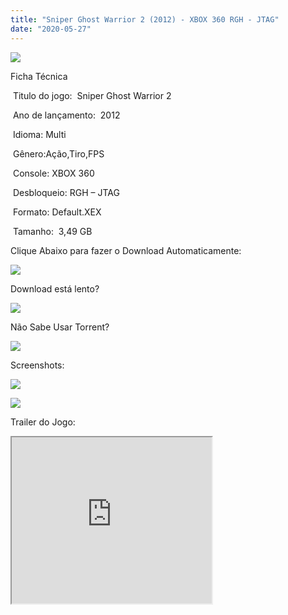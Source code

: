 ```yaml
---
title: "Sniper Ghost Warrior 2 (2012) - XBOX 360 RGH - JTAG"
date: "2020-05-27"
---
```


[![](https://1.bp.blogspot.com/-g4-_664z8hk/Xs7FebvXDhI/AAAAAAAAHEw/GNd1JsbCtOE4oR-XExdrluQ0_qFY8O_2QCK4BGAsYHg/s320/images.jpg)](https://1.bp.blogspot.com/-g4-_664z8hk/Xs7FebvXDhI/AAAAAAAAHEw/GNd1JsbCtOE4oR-XExdrluQ0_qFY8O_2QCK4BGAsYHg/images.jpg)

Ficha Técnica

 Titulo do jogo:  Sniper Ghost Warrior 2

 Ano de lançamento:  2012

 Idioma: Multi

 Gênero:Ação,Tiro,FPS 

 Console: XBOX 360

 Desbloqueio: RGH – JTAG

 Formato: Default.XEX

 Tamanho:  3,49 GB

Clique Abaixo para fazer o Download Automaticamente:

[![](https://1.bp.blogspot.com/-eNerQjlxWXg/Xsyoy1YwxPI/AAAAAAAAG8o/qs-0XGNQDR4jSn0uGinE3EzKZZ6GoZnEACPcBGAYYCw/s1600/LINK1.png)](https://zee.gl/RoSno)

Download está lento? 

[![](https://1.bp.blogspot.com/-QBDuGFKyRJI/XsypYtiebuI/AAAAAAAAG8w/2RjkhEnbyOwqZwiSxt3jP8uux5MWubGIACLcBGAsYHQ/s1600/LINK3.png)](https://ultragames-torrents.blogspot.com/2020/05/como-acelerar-torrents.html)

Não Sabe Usar Torrent?

[![](https://1.bp.blogspot.com/-z801RGeeaF0/XsypYEdLUrI/AAAAAAAAG8s/Mg8nVcYZpQox_qkNZQ6YLcR9F0FWCX6FwCPcBGAYYCw/s1600/LINK2.png)](https://ultragames-torrents.blogspot.com/2020/04/como-baixar-jogos-com-o-utorrent.html)

Screenshots:

[![](https://1.bp.blogspot.com/-pXnRhjk41jw/Xs7HlQi0oRI/AAAAAAAAHFU/ZZuUle2Up6MyQy2qPXdX520L1Ao8LqnpgCK4BGAsYHg/s320/jungle_06.jpg)](https://1.bp.blogspot.com/-pXnRhjk41jw/Xs7HlQi0oRI/AAAAAAAAHFU/ZZuUle2Up6MyQy2qPXdX520L1Ao8LqnpgCK4BGAsYHg/jungle_06.jpg)

[![](https://1.bp.blogspot.com/-_FC0YNwLdbE/Xs7HmdUXhrI/AAAAAAAAHFY/dBurf9j0SUoQpm3wKCBRWPs81rDmoEAIgCK4BGAsYHg/s320/Sniper2_12.png)](https://1.bp.blogspot.com/-_FC0YNwLdbE/Xs7HmdUXhrI/AAAAAAAAHFY/dBurf9j0SUoQpm3wKCBRWPs81rDmoEAIgCK4BGAsYHg/Sniper2_12.png)

Trailer do Jogo:

<iframe allowfullscreen class="BLOG_video_class" height="266" src="https://www.youtube.com/embed/jNSaWuOa-c4" width="320" youtube-src-id="jNSaWuOa-c4"></iframe>
